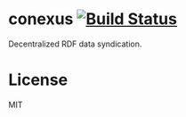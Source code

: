 conexus [![Build Status](https://travis-ci.org/linkeddata/conexus.svg?branch=master)](https://travis-ci.org/linkeddata/conexus)
=======

Decentralized RDF data syndication.

License
=======

MIT
